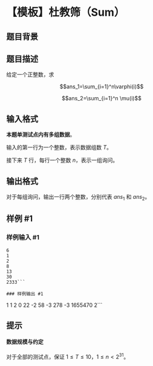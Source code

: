 # 【模板】杜教筛（Sum）

## 题目背景



## 题目描述

给定一个正整数，求

$$ans_1=\sum_{i=1}^n\varphi(i)$$

$$ans_2=\sum_{i=1}^n \mu(i)$$

## 输入格式

**本题单测试点内有多组数据**。

输入的第一行为一个整数，表示数据组数 $T$。

接下来 $T$ 行，每行一个整数 $n$，表示一组询问。

## 输出格式

对于每组询问，输出一行两个整数，分别代表 $ans_1$ 和 $ans_2$。

## 样例 #1

### 样例输入 #1
```
6
1
2
8
13
30
2333```

### 样例输出 #1

```
1 1
2 0
22 -2
58 -3
278 -3
1655470 2```

## 提示

#### 数据规模与约定

对于全部的测试点，保证 $1 \leq T \leq 10$，$1 \leq n \lt 2^{31}$。
